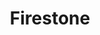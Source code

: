 ---
title: "Firestone"
url: /san-antonio/firestone-southwest-military-drive/
shop: Autowerkstatt
---